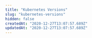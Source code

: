 ```yaml
---
title: "Kubernetes Versions"
slug: "kubernetes-versions"
hidden: false
createdAt: "2020-12-27T13:07:57.689Z"
updatedAt: "2020-12-27T13:07:57.689Z"
---
```


